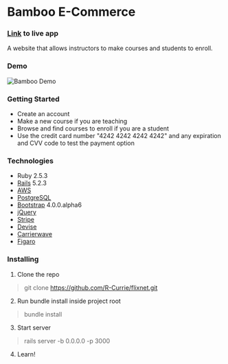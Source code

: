 # Bamboo E-Commerce

### [Link](https://bamboo-r-currie.herokuapp.com/) to live app

A website that allows instructors to make courses and students to enroll.

 ### Demo
 ![Bamboo Demo](https://i.imgur.com/uu6JXyW.gif)

### Getting Started
* Create an account
* Make a new course if you are teaching
* Browse and find courses to enroll if you are a student
* Use the credit card number "4242 4242 4242 4242" and any expiration and CVV code to test the payment option

### Technologies
* Ruby 2.5.3
* [Rails](https://rubyonrails.org/) 5.2.3
* [AWS](https://aws.amazon.com/)
* [PostgreSQL](https://www.postgresql.org/)
* [Bootstrap](https://v4-alpha.getbootstrap.com/getting-started/download/) 4.0.0.alpha6
* [jQuery](https://jquery.com/)
* [Stripe](https://stripe.com/)
* [Devise](https://github.com/heartcombo/devise)
* [Carrierwave](https://github.com/carrierwaveuploader/carrierwave)
* [Figaro](https://github.com/laserlemon/figaro)


### Installing

1. Clone the repo
> git clone https://github.com/R-Currie/flixnet.git
2. Run bundle install inside project root
> bundle install
3. Start server
> rails server -b 0.0.0.0 -p 3000
4. Learn!
